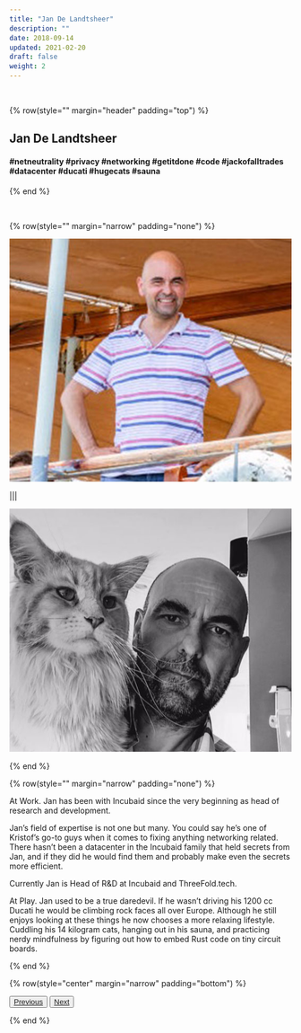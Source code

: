 ```yaml
---
title: "Jan De Landtsheer"
description: ""
date: 2018-09-14
updated: 2021-02-20
draft: false
weight: 2
---
```


<div class="container mx-auto">

<br>

<!-- section 1 -->

{% row(style="" margin="header" padding="top") %}

##  Jan De Landtsheer

#### #netneutrality #privacy #networking #getitdone #code #jackofalltrades #datacenter #ducati #hugecats #sauna


{% end %}

<br>


<!-- section 2 -->

{% row(style="" margin="narrow" padding="none") %}

![Image](./img/jan1.jpg)

|||

![Image](./img/jan2.jpg)

{% end %}


{% row(style="" margin="narrow" padding="none") %}

<p class="text-base"><spain class="font-bold">At Work.</spain> Jan has been with Incubaid since the very beginning as head of research and development. </p>

<p class="text-base">Jan’s field of expertise is not one but many. You could say he’s one of Kristof’s go-to guys when it comes to fixing anything networking related. There hasn’t been a datacenter in the Incubaid family that held secrets from Jan, and if they did he would find them and probably make even the secrets more efficient.</p>

<p class="text-base">Currently Jan is Head of R&D at Incubaid and ThreeFold.tech.</p>


<p class="text-base"><spain class="font-bold">At Play.</spain> Jan used to be a true daredevil. If he wasn’t driving his 1200 cc Ducati he would be climbing rock faces all over Europe. Although he still enjoys looking at these things he now chooses a more relaxing lifestyle. Cuddling his 14 kilogram cats, hanging out in his sauna, and practicing nerdy mindfulness by figuring out how to embed Rust code on tiny circuit boards. </p>

{% end %}

{% row(style="center" margin="narrow" padding="bottom") %}

<button>[Previous](/people/adnan)</button>
<button>[Next](/people/peter)</button>

{% end %}

</div>